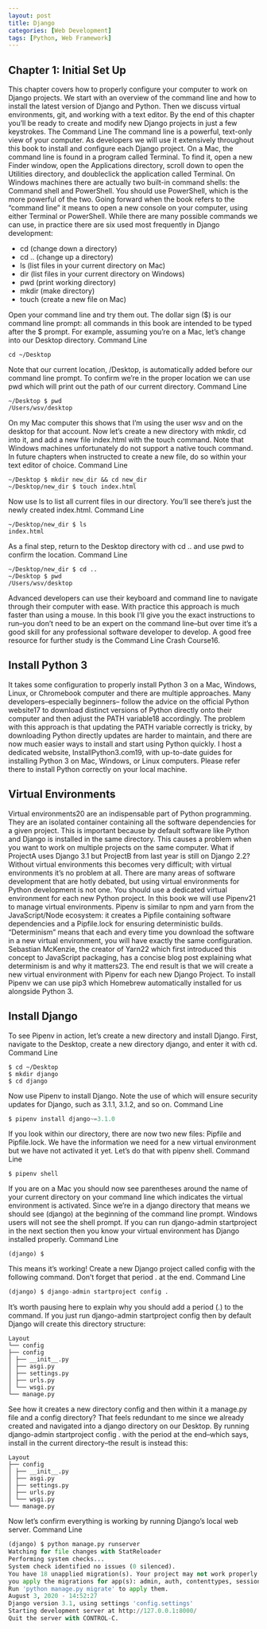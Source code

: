 ```yaml
---
layout: post
title: Django
categories: [Web Development]
tags: [Python, Web Framework]
---
```



## Chapter 1: Initial Set Up

This chapter covers how to properly configure your computer to work on Django projects. We
start with an overview of the command line and how to install the latest version of Django and
Python. Then we discuss virtual environments, git, and working with a text editor. By the end of
this chapter you’ll be ready to create and modify new Django projects in just a few keystrokes.
The Command Line
The command line is a powerful, text-only view of your computer. As developers we will use it
extensively throughout this book to install and configure each Django project.
On a Mac, the command line is found in a program called Terminal. To find it, open a new Finder
window, open the Applications directory, scroll down to open the Utilities directory, and doubleclick
the application called Terminal.
On Windows machines there are actually two built-in command shells: the Command shell and
PowerShell. You should use PowerShell, which is the more powerful of the two.
Going forward when the book refers to the “command line” it means to open a new console on
your computer, using either Terminal or PowerShell.
While there are many possible commands we can use, in practice there are six used most
frequently in Django development:

- cd (change down a directory)
- cd .. (change up a directory)
- ls (list files in your current directory on Mac)
- dir (list files in your current directory on Windows)
- pwd (print working directory)
- mkdir (make directory)
- touch (create a new file on Mac)

Open your command line and try them out. The dollar sign ($) is our command line prompt: all
commands in this book are intended to be typed after the $ prompt.
For example, assuming you’re on a Mac, let’s change into our Desktop directory.
Command Line
``` 
cd ~/Desktop
```
Note that our current location, /Desktop, is automatically added before our command line
prompt. To confirm we’re in the proper location we can use pwd which will print out the path of
our current directory.
Command Line
```
~/Desktop $ pwd
/Users/wsv/desktop
```

On my Mac computer this shows that I’m using the user wsv and on the desktop for that account.
Now let’s create a new directory with mkdir, cd into it, and add a new file index.html with
the touch command. Note that Windows machines unfortunately do not support a native touch
command. In future chapters when instructed to create a new file, do so within your text editor
of choice.
Command Line
```
~/Desktop $ mkdir new_dir && cd new_dir
~/Desktop/new_dir $ touch index.html
```
Now use ls to list all current files in our directory. You’ll see there’s just the newly created
index.html.
Command Line
```
~/Desktop/new_dir $ ls
index.html
```
As a final step, return to the Desktop directory with cd .. and use pwd to confirm the location.
Command Line
```
~/Desktop/new_dir $ cd ..
~/Desktop $ pwd
/Users/wsv/desktop
```
Advanced developers can use their keyboard and command line to navigate through their
computer with ease. With practice this approach is much faster than using a mouse.
In this book I’ll give you the exact instructions to run–you don’t need to be an expert on the
command line–but over time it’s a good skill for any professional software developer to develop.
A good free resource for further study is the Command Line Crash Course16.
## Install Python 3
It takes some configuration to properly install Python 3 on a Mac, Windows, Linux, or Chromebook
computer and there are multiple approaches. Many developers–especially beginners–
follow the advice on the official Python website17 to download distinct versions of Python directly
onto their computer and then adjust the PATH variable18 accordingly.
The problem with this approach is that updating the PATH variable correctly is tricky, by
downloading Python directly updates are harder to maintain, and there are now much easier
ways to install and start using Python quickly.
I host a dedicated website, InstallPython3.com19, with up-to-date guides for installing Python
3 on Mac, Windows, or Linux computers. Please refer there to install Python correctly on your
local machine.

## Virtual Environments

Virtual environments20 are an indispensable part of Python programming. They are an isolated
container containing all the software dependencies for a given project. This is important because
by default software like Python and Django is installed in the same directory. This causes a
problem when you want to work on multiple projects on the same computer. What if ProjectA
uses Django 3.1 but ProjectB from last year is still on Django 2.2? Without virtual environments
this becomes very difficult; with virtual environments it’s no problem at all.
There are many areas of software development that are hotly debated, but using virtual environments
for Python development is not one. You should use a dedicated virtual environment for
each new Python project.
In this book we will use Pipenv21 to manage virtual environments. Pipenv is similar to npm and yarn
from the JavaScript/Node ecosystem: it creates a Pipfile containing software dependencies
and a Pipfile.lock for ensuring deterministic builds. “Determinism” means that each and every
time you download the software in a new virtual environment, you will have exactly the same
configuration.
Sebastian McKenzie, the creator of Yarn22 which first introduced this concept to JavaScript
packaging, has a concise blog post explaining what determinism is and why it matters23. The
end result is that we will create a new virtual environment with Pipenv for each new Django
Project.
To install Pipenv we can use pip3 which Homebrew automatically installed for us alongside
Python 3.

## Install Django
To see Pipenv in action, let’s create a new directory and install Django. First, navigate to the
Desktop, create a new directory django, and enter it with cd.
Command Line
```
$ cd ~/Desktop
$ mkdir django
$ cd django
```
Now use Pipenv to install Django. Note the use of which will ensure security updates for
Django, such as 3.1.1, 3.1.2, and so on.
Command Line
``` python
$ pipenv install django~=3.1.0
```
If you look within our directory, there are now two new files: Pipfile and Pipfile.lock. We
have the information we need for a new virtual environment but we have not activated it yet.
Let’s do that with pipenv shell.
Command Line
```
$ pipenv shell
```
If you are on a Mac you should now see parentheses around the name of your current directory
on your command line which indicates the virtual environment is activated. Since we’re in a
django directory that means we should see (django) at the beginning of the command line
prompt. Windows users will not see the shell prompt. If you can run django-admin startproject
in the next section then you know your virtual environment has Django installed properly.
Command Line
```
(django) $
```
This means it’s working! Create a new Django project called config with the following command.
Don’t forget that period . at the end.
Command Line
``` python
(django) $ django-admin startproject config .
```
It’s worth pausing here to explain why you should add a period (.) to the command. If you just run
django-admin startproject config then by default Django will create this directory structure:
```
Layout
└── config
├── config
│ ├── __init__.py
│ ├── asgi.py
│ ├── settings.py
│ ├── urls.py
│ └── wsgi.py
└── manage.py
```
See how it creates a new directory config and then within it a manage.py file and a config
directory? That feels redundant to me since we already created and navigated into a django
directory on our Desktop. By running django-admin startproject config . with the period at
the end–which says, install in the current directory–the result is instead this:
```
Layout
├── config
│ ├── __init__.py
│ ├── asgi.py
│ ├── settings.py
│ ├── urls.py
│ └── wsgi.py
└── manage.py
```
Now let’s confirm everything is working by running Django’s local web server.
Command Line
``` python
(django) $ python manage.py runserver
Watching for file changes with StatReloader
Performing system checks...
System check identified no issues (0 silenced).
You have 18 unapplied migration(s). Your project may not work properly until
you apply the migrations for app(s): admin, auth, contenttypes, sessions.
Run 'python manage.py migrate' to apply them.
August 3, 2020 - 14:52:27
Django version 3.1, using settings 'config.settings'
Starting development server at http://127.0.0.1:8000/
Quit the server with CONTROL-C.
```